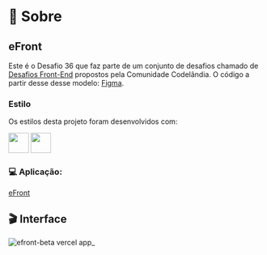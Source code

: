 # 📝 Sobre

## eFront
  Este é o Desafio 36 que faz parte de um conjunto de desafios chamado de [Desafios Front-End](https://github.com/iuricode/desafios-frontend/blob/main/README.md) propostos pela Comunidade Codelândia.
  O código a partir desse desse modelo: [Figma](https://www.figma.com/file/Yb9IBH56g7T1hdIyZ3BMNO/Desafios---Codel%C3%A2ndia?type=design&node-id=260111-1441&mode=design&t=bczGa3tjjDNwuvsz-0).

### Estilo
  Os estilos desta projeto foram desenvolvidos com: <br>
  
  <img width="40px" height="40px" src="https://cdn.jsdelivr.net/gh/devicons/devicon@latest/icons/css3/css3-plain-wordmark.svg" />    <img width="40px" height="40px" src="https://cdn.jsdelivr.net/gh/devicons/devicon@latest/icons/sass/sass-original.svg" />
  
###

### 💻 Aplicação:
[eFront](https://efront-beta.vercel.app/)

###

## 🎬 Interface
![efront-beta vercel app_](https://github.com/kaique-feitosa/efront/assets/147649641/bc8b3112-80d6-45e1-9d4f-3d3fe9509e14)